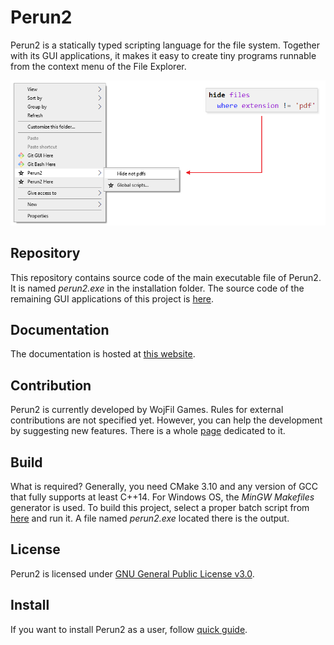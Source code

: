 # Perun2

Perun2 is a statically typed scripting language for the file system. 
Together with its GUI applications, it makes it easy to create tiny programs runnable from the context menu of the File Explorer.

![Menu examples](res/menuexample.png)

## Repository

This repository contains source code of the main executable file of Perun2.
It is named *perun2.exe* in the installation folder.
The source code of the remaining GUI applications of this project is [here](https://github.com/wojfil/perun2-gui).

## Documentation

The documentation is hosted at [this website](https://perun2.org/docs).

## Contribution

Perun2 is currently developed by WojFil Games.
Rules for external contributions are not specified yet.
However, you can help the development by suggesting new features.
There is a whole [page](FUTURE.md) dedicated to it.

## Build

What is required? 
Generally, you need CMake 3.10 and any version of GCC that fully supports at least C++14. 
For Windows OS, the *MinGW Makefiles* generator is used.
To build this project, select a proper batch script from [here](src/build) and run it. 
A file named *perun2.exe* located there is the output.

## License

Perun2 is licensed under [GNU General Public License v3.0](LICENSE.txt).

## Install

If you want to install Perun2 as a user, follow [quick guide](https://perun2.org/docs/quickguide).
